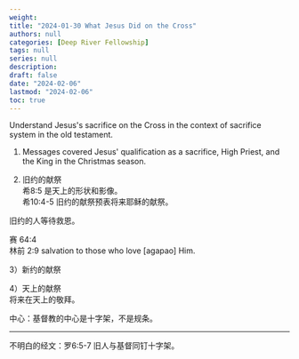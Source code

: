 ```yaml
---
weight: 
title: "2024-01-30 What Jesus Did on the Cross"
authors: null
categories: [Deep River Fellowship]
tags: null
series: null
description: 
draft: false
date: "2024-02-06"
lastmod: "2024-02-06"
toc: true
---
```


<!--more-->

Understand Jesus's sacrifice on the Cross in the context of sacrifice system in the old testament.

1) Messages covered Jesus' qualification as a sacrifice, High Priest, and the King in the Christmas season.

2) 旧约的献祭  
希8:5 是天上的形状和影像。  
希10:4-5 旧约的献祭预表将来耶稣的献祭。  

旧约的人等待救恩。

赛 64:4  
林前 2:9 salvation to those who love [agapao] Him.

3）新约的献祭

4）天上的献祭  
将来在天上的敬拜。

中心：基督教的中心是十字架，不是规条。

<hr>
不明白的经文：罗6:5-7 旧人与基督同钉十字架。